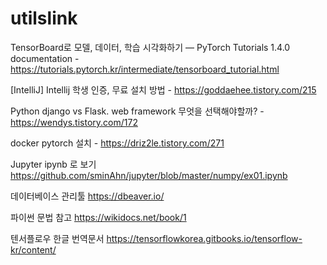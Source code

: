 # utilslink



TensorBoard로 모델, 데이터, 학습 시각화하기 — PyTorch Tutorials 1.4.0 documentation - https://tutorials.pytorch.kr/intermediate/tensorboard_tutorial.html



[IntelliJ] Intellij 학생 인증, 무료 설치 방법 - https://goddaehee.tistory.com/215



Python django vs Flask. web framework 무엇을 선택해야할까? - https://wendys.tistory.com/172



docker pytorch 설치 - https://driz2le.tistory.com/271



Jupyter ipynb 로 보기
https://github.com/sminAhn/jupyter/blob/master/numpy/ex01.ipynb


데이터베이스 관리툴
https://dbeaver.io/

파이썬 문법 참고
https://wikidocs.net/book/1

텐서플로우 한글 번역문서
https://tensorflowkorea.gitbooks.io/tensorflow-kr/content/


